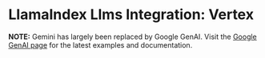 # LlamaIndex Llms Integration: Vertex

**NOTE:** Gemini has largely been replaced by Google GenAI. Visit the [Google GenAI page](https://docs.llamaindex.ai/en/stable/examples/llm/google_genai/) for the latest examples and documentation.
